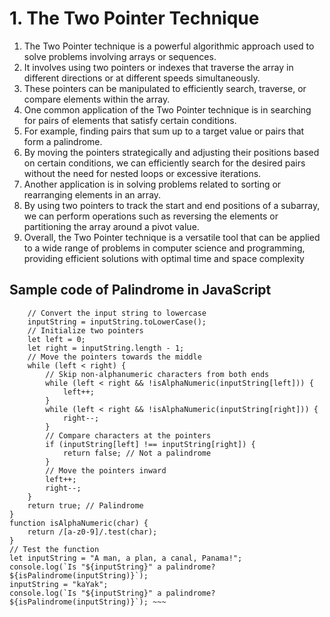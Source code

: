 
# 1. The Two Pointer Technique

1. The Two Pointer technique is a powerful algorithmic approach used to solve problems involving arrays or sequences.
2. It involves using two pointers or indexes that traverse the array in different directions or at different speeds simultaneously.
3. These pointers can be manipulated to efficiently search, traverse, or compare elements within the array.
4. One common application of the Two Pointer technique is in searching for pairs of elements that satisfy certain conditions.
5. For example, finding pairs that sum up to a target value or pairs that form a palindrome.
6. By moving the pointers strategically and adjusting their positions based on certain conditions, we can efficiently search for the desired pairs without the need for nested loops or excessive iterations.
7. Another application is in solving problems related to sorting or rearranging elements in an array.
8. By using two pointers to track the start and end positions of a subarray, we can perform operations such as reversing the elements or partitioning the array around a pivot value.
9. Overall, the Two Pointer technique is a versatile tool that can be applied to a wide range of problems in computer science and programming, providing efficient solutions with optimal time and space complexity  

## Sample code of Palindrome in JavaScript

~~~ function isPalindrome(inputString) {
    // Convert the input string to lowercase
    inputString = inputString.toLowerCase();
    // Initialize two pointers
    let left = 0;
    let right = inputString.length - 1;
    // Move the pointers towards the middle
    while (left < right) {
        // Skip non-alphanumeric characters from both ends
        while (left < right && !isAlphaNumeric(inputString[left])) {
            left++;
        }
        while (left < right && !isAlphaNumeric(inputString[right])) {
            right--;
        }
        // Compare characters at the pointers
        if (inputString[left] !== inputString[right]) {
            return false; // Not a palindrome
        }
        // Move the pointers inward
        left++;
        right--;
    }
    return true; // Palindrome
}
function isAlphaNumeric(char) {
    return /[a-z0-9]/.test(char);
}
// Test the function
let inputString = "A man, a plan, a canal, Panama!";
console.log(`Is "${inputString}" a palindrome? ${isPalindrome(inputString)}`);
inputString = "kaYak";
console.log(`Is "${inputString}" a palindrome? ${isPalindrome(inputString)}`); ~~~
